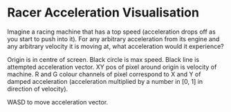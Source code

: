 # Racer Acceleration Visualisation

Imagine a racing machine that has a top speed (acceleration drops off as you start to push into it).
For any arbitrary acceleration from its engine and any arbitrary velocity it is moving at, what acceleration would it experience?

Origin is in centre of screen.
Black circle is max speed.
Black line is attempted acceleration vector.
XY pos of pixel around origin is velocity of machine.
R and G colour channels of pixel correspond to X and Y of damped acceleration (acceleration multiplied by a number in [0, 1] in direction of velocity).

WASD to move acceleration vector.

